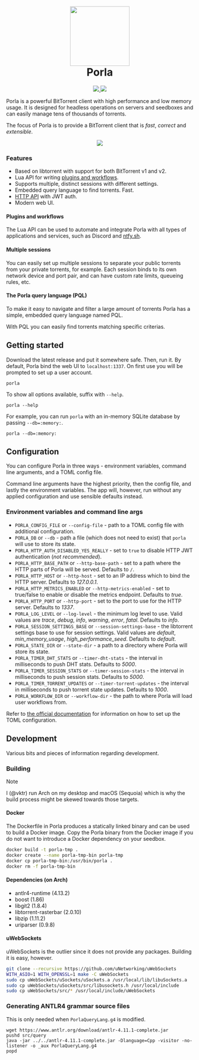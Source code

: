 <h1 align="center">
  <img src=".github/images/logo.svg" width="160px"/><br/>
  Porla
</h1>

<p align="center">
  <a href="https://discord.gg/FNVVRzqJAG">
    <img src="https://img.shields.io/discord/1031839440496234526?color=%237289da&style=for-the-badge" />
  </a>
  <img src="https://img.shields.io/github/v/release/porla/porla?color=%2365325D&style=for-the-badge" />
</p>

Porla is a powerful BitTorrent client with high performance and low memory
usage. It is designed for headless operations on servers and seedboxes and can
easily manage tens of thousands of torrents.

The focus of Porla is to provide a BitTorrent client that is _fast_, _correct_
and _extensible_.

<p align="center">
   <img src=".github/images/porla-torrents-list.png"><br/>
</p>

### Features

 * Based on libtorrent with support for both BitTorrent v1 and v2.
 * Lua API for writing [plugins and workflows](https://porla.org/plugins/getting_started).
 * Supports multiple, distinct sessions with different settings.
 * Embedded query language to find torrents. Fast.
 * [HTTP API](https://porla.org/api/auth) with JWT auth.
 * Modern web UI.

#### Plugins and workflows

The Lua API can be used to automate and integrate Porla with all types of
applications and services, such as Discord and [ntfy.sh](https://ntfy.sh).

#### Multiple sessions

You can easily set up multiple sessions to separate your public torrents from
your private torrents, for example. Each session binds to its own network
device and port pair, and can have custom rate limits, queueing rules, etc.

#### The Porla query language (PQL)

To make it easy to navigate and filter a large amount of torrents Porla has a
simple, embedded query language named PQL.

With PQL you can easily find torrents matching specific criterias.

## Getting started

Download the latest release and put it somewhere safe. Then, run it. By default,
Porla bind the web UI to `localhost:1337`. On first use you will be prompted to
set up a user account.

```shell
porla
```

To show all options available, suffix with `--help`.

```shell
porla --help
```

For example, you can run `porla` with an in-memory SQLite database by passing
`--db=:memory:`.

```shell
porla --db=:memory:
```

## Configuration

You can configure Porla in three ways - environment variables, command line
arguments, and a TOML config file.

Command line arguments have the highest priority, then the config file, and
lastly the environment variables. The app will, however, run without any applied
configuration and use sensible defaults instead.

### Environment variables and command line args

 * `PORLA_CONFIG_FILE` or `--config-file` - path to a TOML config file with
   additional configuration.
 * `PORLA_DB` or `--db` - path a file (which does not need to exist) that `porla`
   will use to store its state.
 * `PORLA_HTTP_AUTH_DISABLED_YES_REALLY` - set to `true` to disable HTTP JWT
   authentication (_not recommended_).
 * `PORLA_HTTP_BASE_PATH` or `--http-base-path` - set to a path where the HTTP parts
   of Porla will be served. Defaults to `/`.
 * `PORLA_HTTP_HOST` or `--http-host` - set to an IP address which to bind the HTTP
   server. Defaults to _127.0.0.1_.
 * `PORLA_HTTP_METRICS_ENABLED` or `--http-metrics-enabled` - set to true/false to
   enable or disable the metrics endpoint. Defaults to _true_.
 * `PORLA_HTTP_PORT` or `--http-port` - set to the port to use for the HTTP server.
   Defaults to _1337_.
 * `PORLA_LOG_LEVEL` or `--log-level` - the minimum log level to use. Valid values
   are _trace_, _debug_, _info_, _warning_, _error_, _fatal_. Defaults to _info_.
 * `PORLA_SESSION_SETTINGS_BASE` or `--session-settings-base` - the libtorrent
   settings base to use for session settings. Valid values are _default_,
   _min\_memory\_usage_, _high\_performance\_seed_. Defaults to _default_.
 * `PORLA_STATE_DIR` or `--state-dir` - a path to a directory where Porla will
   store its state.
 * `PORLA_TIMER_DHT_STATS` or `--timer-dht-stats` - the interval in milliseconds
   to push DHT stats. Defaults to _5000_.
 * `PORLA_TIMER_SESSION_STATS` or `--timer-session-stats` - the interval in
   milliseconds to push session stats. Defaults to _5000_.
 * `PORLA_TIMER_TORRENT_UPDATES` or `--timer-torrent-updates` - the interval in
   milliseconds to push torrent state updates. Defaults to _1000_.
 * `PORLA_WORKFLOW_DIR` or `--workflow-dir` - the path to where Porla will load
   user workflows from.

Refer to [the official documentation](https://porla.org/configuration/) for
information on how to set up the TOML configuration.

## Development

Various bits and pieces of information regarding development.

### Building

> [!NOTE]
> I (@vktr) run Arch on my desktop and macOS (Sequoia) which is why the build
> process might be skewed towards those targets.


#### Docker

The Dockerfile in Porla produces a statically linked binary and can be used to
build a Docker image. Copy the Porla binary from the Docker image if you do not
want to introduce a Docker dependency on your seedbox.

```sh
docker build -t porla-tmp .
docker create --name porla-tmp-bin porla-tmp
docker cp porla-tmp-bin:/usr/bin/porla .
docker rm -f porla-tmp-bin
```

#### Dependencies (on Arch)

 * antlr4-runtime (4.13.2)
 * boost (1.86)
 * libgit2 (1.8.4)
 * libtorrent-rasterbar (2.0.10)
 * libzip (1.11.2)
 * uriparser (0.9.8)

#### uWebSockets

uWebSockets is the outlier since it does not provide any packages. Building it
is easy, however.

```sh
git clone --recursive https://github.com/uNetworking/uWebSockets
WITH_ASIO=1 WITH_OPENSSL=1 make -C uWebSockets
sudo cp uWebSockets/uSockets/uSockets.a /usr/local/lib/libuSockets.a
sudo cp uWebSockets/uSockets/src/libusockets.h /usr/local/include
sudo cp uWebSockets/src/* /usr/local/include/uWebSockets
```

### Generating ANTLR4 grammar source files

This is only needed when `PorlaQueryLang.g4` is modified.

```shell
wget https://www.antlr.org/download/antlr-4.11.1-complete.jar
pushd src/query
java -jar ../../antlr-4.11.1-complete.jar -Dlanguage=Cpp -visitor -no-listener -o _aux PorlaQueryLang.g4
popd
```
